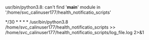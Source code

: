 usr/bin/python3.8: can't find '__main__' module in '/home/svc_calinuser177/health_notificatio_scripts'

*/30 * * * * /usr/bin/python3.8 /home/svc_calinuser177/health_notificatio_scripts >> /home/svc_calinuser177/health_notificatio_scripts/log_file.log 2>&1
